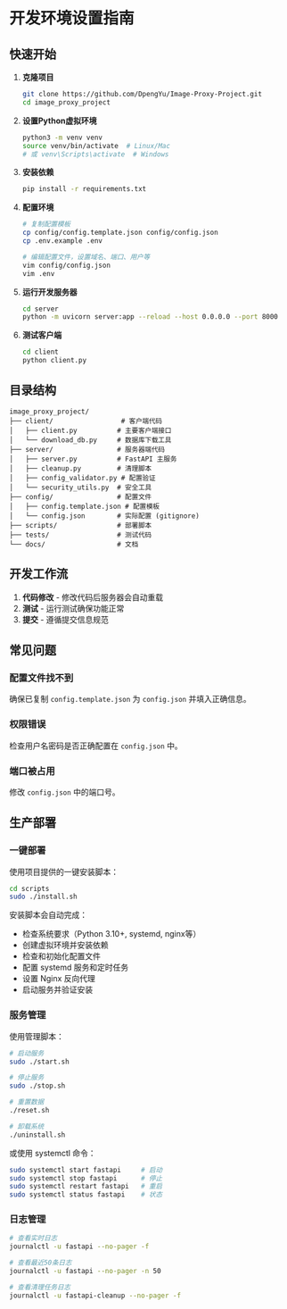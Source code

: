 # 开发环境设置指南

## 快速开始

1. **克隆项目**
   ```bash
   git clone https://github.com/DpengYu/Image-Proxy-Project.git
   cd image_proxy_project
   ```

2. **设置Python虚拟环境**
   ```bash
   python3 -m venv venv
   source venv/bin/activate  # Linux/Mac
   # 或 venv\Scripts\activate  # Windows
   ```

3. **安装依赖**
   ```bash
   pip install -r requirements.txt
   ```

4. **配置环境**
   ```bash
   # 复制配置模板
   cp config/config.template.json config/config.json
   cp .env.example .env
   
   # 编辑配置文件，设置域名、端口、用户等
   vim config/config.json
   vim .env
   ```

5. **运行开发服务器**
   ```bash
   cd server
   python -m uvicorn server:app --reload --host 0.0.0.0 --port 8000
   ```

6. **测试客户端**
   ```bash
   cd client
   python client.py
   ```

## 目录结构

```
image_proxy_project/
├── client/                 # 客户端代码
│   ├── client.py          # 主要客户端接口
│   └── download_db.py     # 数据库下载工具
├── server/                # 服务器端代码
│   ├── server.py          # FastAPI 主服务
│   ├── cleanup.py         # 清理脚本
│   ├── config_validator.py # 配置验证
│   └── security_utils.py  # 安全工具
├── config/                # 配置文件
│   ├── config.template.json # 配置模板
│   └── config.json        # 实际配置 (gitignore)
├── scripts/               # 部署脚本
├── tests/                 # 测试代码
└── docs/                  # 文档
```

## 开发工作流

1. **代码修改** - 修改代码后服务器会自动重载
2. **测试** - 运行测试确保功能正常
3. **提交** - 遵循提交信息规范

## 常见问题

### 配置文件找不到
确保已复制 `config.template.json` 为 `config.json` 并填入正确信息。

### 权限错误
检查用户名密码是否正确配置在 `config.json` 中。

### 端口被占用
修改 `config.json` 中的端口号。

## 生产部署

### 一键部署
使用项目提供的一键安装脚本：

```bash
cd scripts
sudo ./install.sh
```

安装脚本会自动完成：
- 检查系统要求（Python 3.10+, systemd, nginx等）
- 创建虚拟环境并安装依赖
- 检查和初始化配置文件
- 配置 systemd 服务和定时任务
- 设置 Nginx 反向代理
- 启动服务并验证安装

### 服务管理

使用管理脚本：
```bash
# 启动服务
sudo ./start.sh

# 停止服务
sudo ./stop.sh

# 重置数据
./reset.sh

# 卸载系统
./uninstall.sh
```

或使用 systemctl 命令：
```bash
sudo systemctl start fastapi     # 启动
sudo systemctl stop fastapi      # 停止
sudo systemctl restart fastapi   # 重启
sudo systemctl status fastapi    # 状态
```

### 日志管理

```bash
# 查看实时日志
journalctl -u fastapi --no-pager -f

# 查看最近50条日志
journalctl -u fastapi --no-pager -n 50

# 查看清理任务日志
journalctl -u fastapi-cleanup --no-pager -f
```